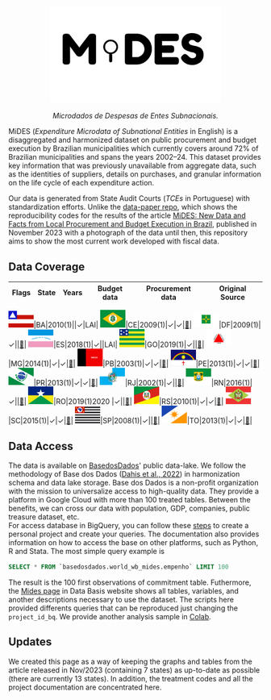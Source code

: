 <!-- Header -->
<p align="center">
  <a href="https://basedosdados.org">
    <img src="docs/images/logo1_mides_black.png" width="340" alt="MiDES">
  </a>
</p>


<p align="center">
    <em>Microdados de Despesas de Entes Subnacionais.</em>
</p>

MiDES (_Expenditure Microdata of Subnational Entities_ in English) is a disaggregated and harmonized dataset on public procurement and budget execution by Brazilian municipalities which currently covers around 72% of Brazilian municipalities and spans the years 2002–24. This dataset provides key information that was previously unavailable from aggregate data, such as the identities of suppliers, details on purchases, and granular information on the life cycle of each expenditure action.

Our data is generated from State Audit Courts (_TCEs_ in Portuguese) with standardization efforts. Unlike the [data-paper repo](https://github.com/municipal-budget-execution/data-paper), which shows the reproducibility codes for the results of the article [MiDES: New Data and Facts from Local Procurement and Budget Execution in Brazil](https://elibrary.worldbank.org/doi/abs/10.1596/1813-9450-10598), published in November 2023 with a photograph of the data until then, this repository aims to show the most current work developed with fiscal data.

## Data Coverage
Flags|State|Years|Budget data|Procurement data|Original Source
|:-:|:-:|:-:|:-:|:-:|:-:|

<img src="/docs/images/flags/ba.png" width=50>|BA|2010(1)||✓|LAI|
<img src="/docs/images/flags/ce.png" width=50>|CE|2009(1)|✓|✓|[:link:](https://api.tce.ce.gov.br/)|
<img src="/docs/images/flags/df.png" width=50>|DF|2009(1)|✓||[:link:](https://www.transparencia.df.gov.br/#/downloads#des)|
<img src="/docs/images/flags/es.png" width=50>|ES|2018(1)|✓||LAI|
<img src="/docs/images/flags/go.png" width=50>|GO|2019(1)|✓||[:link:](https://www.tcmgo.tc.br/pentaho/api/repos/cidadao/app/index.html)|
<img src="/docs/images/flags/mg.png" width=50>|MG|2014(1)|✓|✓|[:link:](https://dadosabertos.tce.mg.gov.br/)|
<img src="/docs/images/flags/pb.png" width=50>|PB|2003(1)|✓|✓|[:link:](https://dados.tce.pb.gov.br)|
<img src="/docs/images/flags/pe.png" width=50>|PE|2013(1)|✓|✓|[:link:](https://sistemas.tce.pe.gov.br/DadosAbertos/Exemplo!listar)|
<img src="/docs/images/flags/pr.png" width=50>|PR|2013(1)|✓|✓|[:link:](https://servicos.tce.pr.gov.br/TCEPR/Tribunal/Relacon/Dados/DadosConsulta/Consolidado)|
<img src="/docs/images/flags/rj.png" width=50>|RJ|2002(1)|✓||[:link:](https://tce.rj.gov.br/auditormunicipio/Default.aspx)|
<img src="/docs/images/flags/rn.png" width=50>|RN|2016(1)|✓||[:link:](https://apidadosabertos.tce.rn.gov.br/swagger/ui/index#/)|
<img src="/docs/images/flags/ro.png" width=50>|RO|2019(1)2020 |✓||[:link:](https://transparencia.tce.ro.gov.br/transparenciatce/Remessa/Pesquisar)|
<img src="/docs/images/flags/rs.png" width=50>|RS|2010(1)|✓|✓|[:link:](https://dados.tce.rs.gov.br)|
<img src="/docs/images/flags/sc.png" width=50>|SC|2015(1)|✓|✓|[:link:](https://servicos.tce.sc.gov.br/farol_externo/index.html)|
<img src="/docs/images/flags/sp.png" width=50>|SP|2008(1)|✓||[:link:](https://transparencia.tce.sp.gov.br/conjunto-de-dados)|
<img src="/docs/images/flags/to.png" width=50>|TO|2013(1)|✓|✓|[:link:](https://portaldocidadao.tce.to.gov.br/estadomunicipios/index)|

## Data Access
The data is available on [BasedosDados](https://basedosdados.org/dataset/d3874769-bcbd-4ece-a38a-157ba1021514?table=14c5d05b-9830-4710-b7ac-7e0ca1bf9d8b)' public data-lake. We follow the methodology of Base dos Dados ([Dahis et al., 2022](https://osf.io/preprints/socarxiv/r76yg)) in harmonization schema and data lake storage. Base dos Dados is a non-profit organization with the mission to universalize access to high-quality data. They provide a platform in Google Cloud with more than 100 treated tables. Between the benefits, we can cross our data with population, GDP, companies, public treasure dataset, etc.  
For access database in BigQuery, you can follow these [steps](https://basedosdados.github.io/mais/access_data_bq/) to create a personal project and create your queries. The documentation also provides information on how to access the base on other platforms, such as Python, R and Stata. The most simple query example is

```sql
SELECT * FROM `basedosdados.world_wb_mides.empenho` LIMIT 100
```

The result is the 100 first observations of commitment table. Futhermore, the [Mides page](https://basedosdados.org/dataset/d3874769-bcbd-4ece-a38a-157ba1021514?table=14c5d05b-9830-4710-b7ac-7e0ca1bf9d8b#:~:text=o%20c%C3%B3digo%20abaixo%2C-,clique%20aqui,-para%20ir%20ao) in Data Basis website shows all tables, variables, and another descriptions necessary to use the dataset.  The scripts here provided differents queries that can be reproduced just changing the `project_id_bq`. We provide another analysis sample in [Colab](https://colab.research.google.com/drive/1DrYpLhaR4zueA6nxQyxqxQGZhMKQYIrp#scrollTo=lOpvFr42BvN7). 

## Updates
We created this page as a way of keeping the graphs and tables from the article released in Nov/2023 (containing 7 states) as up-to-date as possible (there are currently 13 states). In addition, the treatment codes and all the project documentation are concentrated here.
